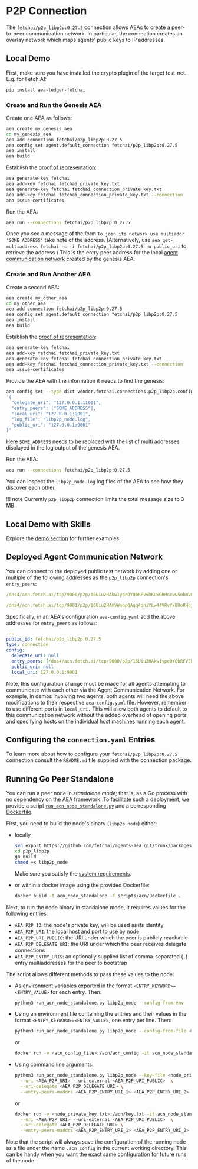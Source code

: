 # P2P Connection

The `fetchai/p2p_libp2p:0.27.5` connection allows AEAs to create a peer-to-peer communication network. In particular, the connection creates an overlay network which maps agents' public keys to IP addresses.

## Local Demo

First, make sure you have installed the crypto plugin
of the target test-net. E.g. for Fetch.AI:

``` bash
pip install aea-ledger-fetchai
```

### Create and Run the Genesis AEA

Create one AEA as follows:

``` bash
aea create my_genesis_aea
cd my_genesis_aea
aea add connection fetchai/p2p_libp2p:0.27.5
aea config set agent.default_connection fetchai/p2p_libp2p:0.27.5
aea install
aea build
```

Establish the <a href="../por">proof of representation</a>:

``` bash
aea generate-key fetchai
aea add-key fetchai fetchai_private_key.txt
aea generate-key fetchai fetchai_connection_private_key.txt
aea add-key fetchai fetchai_connection_private_key.txt --connection
aea issue-certificates
```

Run the AEA:

``` bash
aea run --connections fetchai/p2p_libp2p:0.27.5
```

Once you see a message of the form `To join its network use multiaddr 'SOME_ADDRESS'` take note of the address. (Alternatively, use `aea get-multiaddress fetchai -c -i fetchai/p2p_libp2p:0.27.5 -u public_uri` to retrieve the address.)
This is the entry peer address for the local <a href="../acn">agent communication network</a> created by the genesis AEA.

### Create and Run Another AEA

Create a second AEA:

``` bash
aea create my_other_aea
cd my_other_aea
aea add connection fetchai/p2p_libp2p:0.27.5
aea config set agent.default_connection fetchai/p2p_libp2p:0.27.5
aea install
aea build
```

Establish the <a href="../por">proof of representation</a>:

``` bash
aea generate-key fetchai
aea add-key fetchai fetchai_private_key.txt
aea generate-key fetchai fetchai_connection_private_key.txt
aea add-key fetchai fetchai_connection_private_key.txt --connection
aea issue-certificates
```

Provide the AEA with the information it needs to find the genesis:

``` bash
aea config set --type dict vendor.fetchai.connections.p2p_libp2p.config \
'{
  "delegate_uri": "127.0.0.1:11001",
  "entry_peers": ["SOME_ADDRESS"],
  "local_uri": "127.0.0.1:9001",
  "log_file": "libp2p_node.log",
  "public_uri": "127.0.0.1:9001"
}'
```

Here `SOME_ADDRESS` needs to be replaced with the list of multi addresses displayed in the log output of the genesis AEA.

Run the AEA:

``` bash
aea run --connections fetchai/p2p_libp2p:0.27.5
```

You can inspect the `libp2p_node.log` log files of the AEA to see how they discover each other.

!!! note
    Currently `p2p_libp2p` connection limits the total message size to 3 MB.

## Local Demo with Skills

Explore the <a href="../weather-skills">demo section</a> for further examples.

## Deployed Agent Communication Network

You can connect to the deployed public test network by adding one or multiple of the following addresses as the `p2p_libp2p` connection's `entry_peers`:

``` yaml
/dns4/acn.fetch.ai/tcp/9000/p2p/16Uiu2HAkw1ypeQYQbRFV5hKUxGRHocwU5ohmVmCnyJNg36tnPFdx
```

``` yaml
/dns4/acn.fetch.ai/tcp/9001/p2p/16Uiu2HAmVWnopQAqq4pniYLw44VRvYxBUoRHqjz1Hh2SoCyjbyRW
```

Specifically, in an AEA's configuration `aea-config.yaml` add the above addresses for `entry_peers` as follows:

``` yaml
---
public_id: fetchai/p2p_libp2p:0.27.5
type: connection
config:
  delegate_uri: null
  entry_peers: [/dns4/acn.fetch.ai/tcp/9000/p2p/16Uiu2HAkw1ypeQYQbRFV5hKUxGRHocwU5ohmVmCnyJNg36tnPFdx,/dns4/acn.fetch.ai/tcp/9001/p2p/16Uiu2HAmVWnopQAqq4pniYLw44VRvYxBUoRHqjz1Hh2SoCyjbyRW]
  public_uri: null
  local_uri: 127.0.0.1:9001
```

Note, this configuration change must be made for all agents attempting to communicate with each other via the Agent Communication Network. For example, in demos involving two agents, both agents will need the above modifications to their respective `aea-config.yaml` file. However, remember to use different ports in `local_uri.` This will allow both agents to default to this communication network without the added overhead of opening ports and specifying hosts on the individual host machines running each agent.

## Configuring the `connection.yaml` Entries

To learn more about how to configure your `fetchai/p2p_libp2p:0.27.5` connection consult the `README.md` file supplied with the connection package.

## Running Go Peer Standalone

You can run a peer node in _standalone mode_; that is, as a Go process with no dependency on the AEA framework. To facilitate such a deployment, we provide a script
 <a href="https://github.com/fetchai/agents-aea/blob/main/scripts/acn/run_acn_node_standalone.py" target="_blank">`run_acn_node_standalone.py`</a>
 and a corresponding
 <a href="https://github.com/fetchai/agents-aea/blob/main/scripts/acn/Dockerfile" target="_blank">Dockerfile</a>.

First, you need to build the node's binary (`libp2p_node`) either:

- locally

    ``` bash
    svn export https://github.com/fetchai/agents-aea.git/trunk/packages/fetchai/connections/p2p_libp2p
    cd p2p_libp2p
    go build
    chmod +x libp2p_node
    ```

    Make sure you satisfy the <a href="../quickstart">system requirements</a>.

- or within a docker image using the provided Dockerfile:

    ``` bash
    docker build -t acn_node_standalone -f scripts/acn/Dockerfile .
    ```

Next, to run the node binary in standalone mode, it requires values for the following entries:

- `AEA_P2P_ID`: the node's private key, will be used as its identity
- `AEA_P2P_URI`: the local host and port to use by node
- `AEA_P2P_URI_PUBLIC`: the URI under which the peer is publicly reachable
- `AEA_P2P_DELEGATE_URI`: the URI under which the peer receives delegate connections
- `AEA_P2P_ENTRY_URIS`: an optionally supplied list of comma-separated (`,`) entry multiaddresses for the peer to bootstrap

The script allows different methods to pass these values to the node:

- As environment variables exported in the format `<ENTRY_KEYWORD>=<ENTRY_VALUE>` for each entry. Then:

    ``` bash
    python3 run_acn_node_standalone.py libp2p_node --config-from-env
    ```

- Using an environment file containing the entries and their values in the format `<ENTRY_KEYWORD>=<ENTRY_VALUE>`, one entry per line. Then:

    ``` bash
    python3 run_acn_node_standalone.py libp2p_node --config-from-file <env-file-path>
    ```

    or

    ``` bash
    docker run -v <acn_config_file>:/acn/acn_config -it acn_node_standalone --config-from-file /acn/acn_config
    ```

- Using command line arguments:

    ``` bash
    python3 run_acn_node_standalone.py libp2p_node --key-file <node_private_key.txt> \
      --uri <AEA_P2P_URI> --uri-external <AEA_P2P_URI_PUBLIC>  \
      --uri-delegate <AEA_P2P_DELEGATE_URI> \
      --entry-peers-maddrs <AEA_P2P_ENTRY_URI_1> <AEA_P2P_ENTRY_URI_2> ...
    ```

    or

    ``` bash
    docker run -v <node_private_key.txt>:/acn/key.txt -it acn_node_standalone --key-file /acn/key.txt \
      --uri <AEA_P2P_URI> --uri-external <AEA_P2P_URI_PUBLIC>  \
      --uri-delegate <AEA_P2P_DELEGATE_URI> \
      --entry-peers-maddrs <AEA_P2P_ENTRY_URI_1> <AEA_P2P_ENTRY_URI_2> ...
    ```

Note that the script will always save the configuration of the running node as a file under the name `.acn_config` in the current working directory. This can be handy when you want the exact same configuration for future runs of the node.

